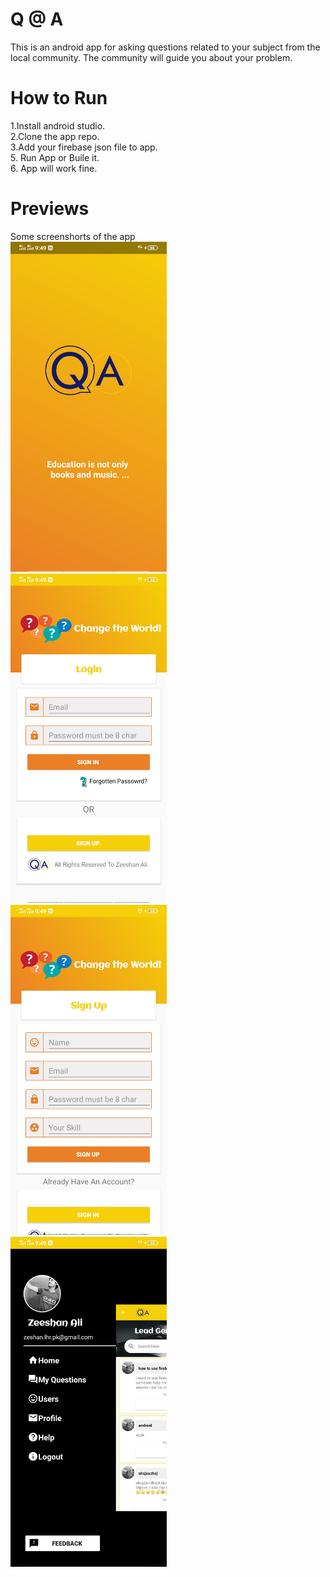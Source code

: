 # Q @ A
This is an android app for asking questions related to your subject from the local community. The community will guide you about your problem.
# How to Run
1.Install android studio.<br>
2.Clone the app repo.<br>
3.Add your firebase json file to app.<br>
5. Run App or Buile it.<br>
6. App will work fine.<br>
# Previews
Some screenshorts of the app<br>
    <img src="screenshorts/1.jpg" width="250" > &nbsp; &nbsp;
<img src="screenshorts/2.jpg" width="250" ><br>
<img src="screenshorts/3.jpg" width="250" >&nbsp; &nbsp;
<img src="screenshorts/4.jpg" width="250" >

